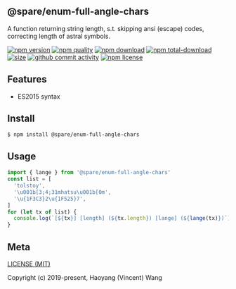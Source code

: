 ## @spare/enum-full-angle-chars
A function returning string length,
s.t. 
    skipping ansi (escape) codes,
    correcting length of astral symbols.

[![npm version][npm-image]][npm-url]
[![npm quality][quality-image]][quality-url]
[![npm download][download-image]][npm-url]
[![npm total-download][total-download-image]][npm-url]
[![size][size]][size-url]
[![github commit activity][commit-image]][github-url]
[![npm license][license-image]][npm-url]

## Features

- ES2015 syntax

## Install
```console
$ npm install @spare/enum-full-angle-chars
```

## Usage
```js
import { lange } from '@spare/enum-full-angle-chars'
const list = [
  'tolstoy',
  '\u001b[3;4;31mhatsu\u001b[0m',
  '\u{1F3C3}2\u{1F525}7',
]
for (let tx of list) {
  console.log(`[${tx}] [length] (${tx.length}) [lange] (${lange(tx)})`)
}
```

## Meta
[LICENSE (MIT)](/LICENSE)

Copyright (c) 2019-present, Haoyang (Vincent) Wang

[//]: <> (Shields)
[npm-image]: https://img.shields.io/npm/v/@spare/enum-full-angle-chars.svg?style=flat-square
[quality-image]: http://npm.packagequality.com/shield/@spare/enum-full-angle-chars.svg?style=flat-square
[download-image]: https://img.shields.io/npm/dm/@spare/enum-full-angle-chars.svg?style=flat-square
[total-download-image]:https://img.shields.io/npm/dt/@spare/enum-full-angle-chars.svg?style=flat-square
[license-image]: https://img.shields.io/npm/l/@spare/enum-full-angle-chars.svg?style=flat-square
[commit-image]: https://img.shields.io/github/commit-activity/y/hoyeungw/spare/enum-full-angle-chars?style=flat-square
[size]: https://flat.badgen.net/packagephobia/install/@spare/enum-full-angle-chars

[//]: <> (Link)
[npm-url]: https://npmjs.org/package/@spare/enum-full-angle-chars
[quality-url]: http://packagequality.com/#?package=@spare/enum-full-angle-chars
[github-url]: https://github.com/hoyeungw/@spare/enum-full-angle-chars
[size-url]: https://packagephobia.now.sh/result?p=@spare/enum-full-angle-chars
